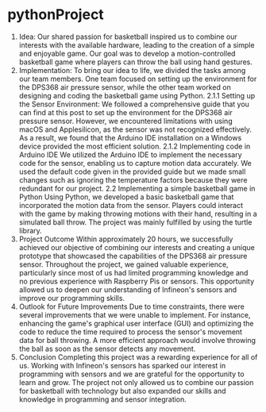 # pythonProject
1. Idea:
Our shared passion for basketball inspired us to combine our interests with the available hardware, leading to the creation of a simple and enjoyable game. Our goal was to develop a motion-controlled basketball game where players can throw the ball using hand gestures.
2. Implementation:
To bring our idea to life, we divided the tasks among our team members. One team focused on setting up the environment for the DPS368 air pressure sensor, while the other team worked on designing and coding the basketball game using Python.
2.1.1 Setting up the Sensor Environment:
We followed a comprehensive guide that you can find at this post to set up the environment for the DPS368 air pressure sensor. However, we encountered limitations with using macOS and Applesilicon, as the sensor was not recognized effectively. As a result, we found that the Arduino IDE installation on a Windows device provided the most efficient solution.
2.1.2 Implementing code in Arduino IDE
We utilized the Arduino IDE to implement the necessary code for the sensor, enabling us to capture motion data accurately. We used the default code given in the provided guide but we made small changes such as ignoring the temperature factors because they were redundant for our project.
2.2 Implementing a simple basketball game in Python
Using Python, we developed a basic basketball game that incorporated the motion data from the sensor. Players could interact with the game by making throwing motions with their hand, resulting in a simulated ball throw. The project was mainly fulfilled by using the turtle library.  
3. Project Outcome
Within approximately 20 hours, we successfully achieved our objective of combining our interests and creating a unique prototype that showcased the capabilities of the DPS368 air pressure sensor. Throughout the project, we gained valuable experience, particularly since most of us had limited programming knowledge and no previous experience with Raspberry Pis or sensors. This opportunity allowed us to deepen our understanding of Infineon's sensors and improve our programming skills.
4. Outlook for Future Improvements
Due to time constraints, there were several improvements that we were unable to implement. For instance, enhancing the game's graphical user interface (GUI) and optimizing the code to reduce the time required to process the sensor's movement data for ball throwing. A more efficient approach would involve throwing the ball as soon as the sensor detects any movement.
5. Conclusion
Completing this project was a rewarding experience for all of us. Working with Infineon's sensors has sparked our interest in programming with sensors and we are grateful for the opportunity to learn and grow. The project not only allowed us to combine our passion for basketball with technology but also expanded our skills and knowledge in programming and sensor integration.
